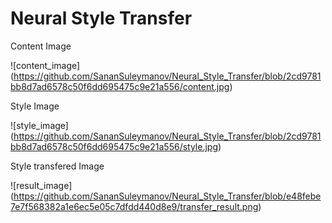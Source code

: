 # Neural Style Transfer

Content Image

![content_image]
(https://github.com/SananSuleymanov/Neural_Style_Transfer/blob/2cd9781bb8d7ad6578c50f6dd695475c9e21a556/content.jpg)

Style Image

![style_image]
(https://github.com/SananSuleymanov/Neural_Style_Transfer/blob/2cd9781bb8d7ad6578c50f6dd695475c9e21a556/style.jpg)


Style transfered Image

![result_image]
(https://github.com/SananSuleymanov/Neural_Style_Transfer/blob/e48febe7e7f568382a1e6ec5e05c7dfdd440d8e9/transfer_result.png)
